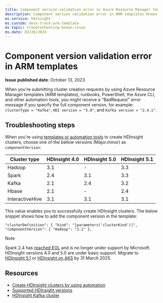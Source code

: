 ```yaml
---
title: Component version validation error in Azure Resource Manager templates
description: Component version validation error in ARM templates Known Issue
ms.service: hdinsight
ms.custom: devx-track-arm-template
ms.topic: troubleshooting-known-issue
ms.date: 03/26/2024
---
```


# Component version validation error in ARM templates

**Issue published date**: October 13, 2023

When you're submitting cluster creation requests by using Azure Resource Manager templates (ARM templates), runbooks, PowerShell, the Azure CLI, and other automation tools, you might receive a "BadRequest" error message if you specify the full component version, for example: `clusterType = "Kafka"`, `HDI version = "5.0"`, and `Kafka version = "2.4.1"`.

## Troubleshooting steps

When you're using [templates or automation tools](/azure/hdinsight/hdinsight-hadoop-provision-linux-clusters#cluster-setup-methods) to create HDInsight clusters, choose one of the bellow versions (Major.minor) as `componentVersion`: 


| Cluster type| HDInsight 4.0 | HDInsight 5.0| HDInsight 5.1|
|---------------------|-------------------|-------------------|-------------------|
| Hadoop | 3.1 |- |3.3|
| Spark |2.4 |3.1|3.3|
| Kafka |2.1|2.4|3.2|
| Hbase | 2.1| -|2.4|
| InteractiveHive |3.1 |3.1|3.1|

This value enables you to successfully create HDInsight clusters. The below snippet shows how to add the component version in the template:

 `"clusterDefinition": {
                    "kind": "[parameters('clusterKind')]",
                    "componentVersion": {
                        "Hadoop": "3.1"
                    },`


> [!NOTE]
> Spark 2.4 has [reached EOL](https://azure.microsoft.com/updates/azure-hdinsight-spark-24-approaching-eol/) and is no longer under support by Microsoft. HDInsight versions 4.0 and 5.0 are under basic support. Migrate to [HDInsight 5.1](./hdinsight-5x-component-versioning.md) or [HDInsight on AKS](/azure/hdinsight-aks/) by 31 March 2025. 



## Resources

- [Create HDInsight clusters by using automation](/azure/hdinsight/hdinsight-hadoop-provision-linux-clusters#cluster-setup-methods)
- [Supported HDInsight versions](/azure/hdinsight/hdinsight-component-versioning#supported-hdinsight-versions)
- [HDInsight Kafka cluster](/azure/hdinsight/kafka/apache-kafka-introduction)
